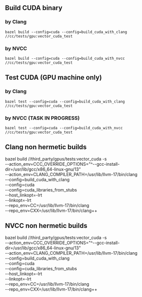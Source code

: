 ## Build CUDA binary
### by Clang

`bazel build --config=cuda --config=build_cuda_with_clang //cc/tests/gpu:vector_cuda_test`

### by NVCC 

`bazel build --config=cuda --config=build_cuda_with_nvcc //cc/tests/gpu:vector_cuda_test`

## Test CUDA (GPU machine only)
### by Clang

`bazel test --config=cuda --config=build_cuda_with_clang //cc/tests/gpu:vector_cuda_test`

### by NVCC (TASK IN PROGRESS)

`bazel test --config=cuda --config=build_cuda_with_nvcc //cc/tests/gpu:vector_cuda_test`

## Clang non hermetic builds
bazel build //third_party/gpus/tests:vector_cuda -s \
    --action_env=CCC_OVERRIDE_OPTIONS="^--gcc-install-dir=/usr/lib/gcc/x86_64-linux-gnu/13" \
    --action_env=CLANG_COMPILER_PATH=/usr/lib/llvm-17/bin/clang \
    --config=build_cuda_with_clang \
    --config=cuda \
    --config=cuda_libraries_from_stubs \
    --host_linkopt=-lrt \
    --linkopt=-lrt \
    --repo_env=CC=/usr/lib/llvm-17/bin/clang \
    --repo_env=CXX=/usr/lib/llvm-17/bin/clang++

## NVCC non hermetic builds
bazel build //third_party/gpus/tests:vector_cuda -s \
--action_env=CCC_OVERRIDE_OPTIONS="^--gcc-install-dir=/usr/lib/gcc/x86_64-linux-gnu/13" \
--action_env=CLANG_COMPILER_PATH=/usr/lib/llvm-17/bin/clang \
--config=build_cuda_with_clang \
--config=cuda \
--config=cuda_libraries_from_stubs \
--host_linkopt=-lrt \
--linkopt=-lrt \
--repo_env=CC=/usr/lib/llvm-17/bin/clang \
--repo_env=CXX=/usr/lib/llvm-17/bin/clang++
